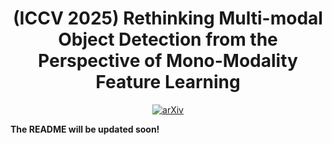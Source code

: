 <h1 align='center'>(ICCV 2025) Rethinking Multi-modal Object Detection from the Perspective of Mono-Modality Feature Learning</h1>

<div align="center">
<a href="https://arxiv.org/abs/2503.11780"><img src="https://img.shields.io/badge/arXiv-2503.11780-b31b1b" alt="arXiv"></a> 
</div>

**The README will be updated soon!**
